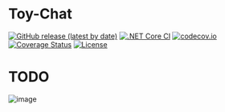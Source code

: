 # Toy-Chat

[![GitHub release (latest by date)](https://img.shields.io/github/v/release/nogic1008/dotnet-ci-example)](https://github.com/prtrans23/Toy-Chat/releases)
[![.NET Core CI](https://github.com/prtrans23/Toy-Chat/actions/workflows/dotnet.yml/badge.svg)](https://github.com/prtrans23/Toy-Chat/actions/workflows/dotnet.yml)
[![codecov.io](https://codecov.io/github/prtrans23/Toy-Chat/coverage.svg?branch=master)](https://codecov.io/github/prtrans23/Toy-Chat?branch=master)
[![Coverage Status](https://coveralls.io/repos/github/prtrans23/Toy-Chat/badge.svg?branch=master)](https://coveralls.io/github/prtrans23/Toy-Chat?branch=master)
[![License](https://img.shields.io/github/license/prtrans23/Toy-Chat)](LICENSE)


# TODO
![image](https://user-images.githubusercontent.com/41972657/127793117-a1918b4b-8221-405f-ab58-79fc61f4426d.png)
